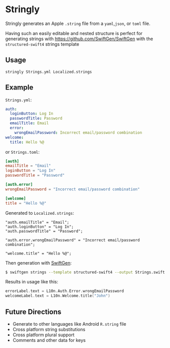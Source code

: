 # Stringly

Stringly generates an Apple `.string` file from a `yaml`,`json`, or `toml` file.

Having such an easily editable and nested structure is perfect for generating strings with https://github.com/SwiftGen/SwiftGen with the `structured-swift4` strings template

## Usage

```
stringly Strings.yml Localized.strings
```

## Example

`Strings.yml`:
```yml
auth:
  loginButton: Log In
  passwordTitle: Password
  emailTitle: Email
  error:
    wrongEmailPassword: Incorrect email/password combination
welcome:
  title: Hello %@
```

or `Strings.toml`:
```toml
[auth]
emailTitle = "Email"
loginButton = "Log In"
passwordTitle = "Password"

[auth.error]
wrongEmailPassword = "Incorrect email/password combination"

[welcome]
title = "Hello %@"
```

Generated to `Localized.strings`:
```
"auth.emailTitle" = "Email";
"auth.loginButton" = "Log In";
"auth.passwordTitle" = "Password";

"auth.error.wrongEmailPassword" = "Incorrect email/password combination";

"welcome.title" = "Hello %@";
```

Then generation with [SwiftGen](https://github.com/SwiftGen/SwiftGen):
```sh
$ swiftgen strings --template structured-swift4 --output Strings.swift
```

Results in usage like this:
```swift
errorLabel.text = L10n.Auth.Error.wrongEmailPassword
welcomeLabel.text = L10n.Welcome.title("John")

```

## Future Directions
- Generate to other languages like Android `R.string` file
- Cross platform string substitutions
- Cross platform plural support
- Comments and other data for keys

